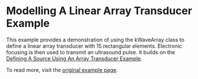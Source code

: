 # Modelling A Linear Array Transducer Example

This example provides a demonstration of using the kWaveArray class to define a linear array transducer with 15 rectangular elements. Electronic focusing is then used to transmit an ultrasound pulse. It builds on the [Defining A Source Using An Array Transducer Example](../at_array_as_a_source/).

To read more, visit the [original example page](http://www.k-wave.org/documentation/example_at_linear_array_transducer.php).